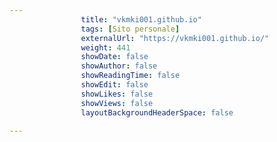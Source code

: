 ```yaml
---
                title: "vkmki001.github.io"
                tags: [Sito personale]
                externalUrl: "https://vkmki001.github.io/"
                weight: 441
                showDate: false
                showAuthor: false
                showReadingTime: false
                showEdit: false
                showLikes: false
                showViews: false
                layoutBackgroundHeaderSpace: false
                
---
```


